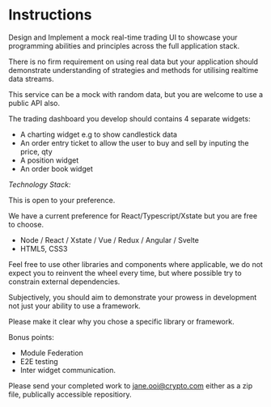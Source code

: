 
Instructions
==================

Design and Implement a mock real-time trading UI to showcase your programming abilities and principles across the full application stack.

There is no firm requirement on using real data but your application should demonstrate understanding of strategies and methods for utilising realtime data streams.

This service can be a mock with random data, but you are welcome to use a public API also. 

The trading dashboard you develop should contains 4 separate widgets: 

- A charting widget e.g to show candlestick data
- An order entry ticket to allow the user to buy and sell by inputing the price, qty 
- A position widget
- An order book widget


_Technology Stack:_ 

This is open to your preference.

We have a current preference for React/Typescript/Xstate but you are free to choose.

- Node / React / Xstate / Vue / Redux / Angular / Svelte
- HTML5, CSS3


Feel free to use other libraries and components where applicable, we do not expect you to reinvent the wheel every time, but where possible try to constrain external dependencies.

Subjectively, you should aim to demonstrate your prowess in development not just your ability to use a framework.

Please make it clear why you chose a specific library or framework.

Bonus points:

- Module  Federation
- E2E testing
- Inter widget communication.

Please send your completed work to jane.ooi@crypto.com either as a zip file, publically accessible repositiory.
